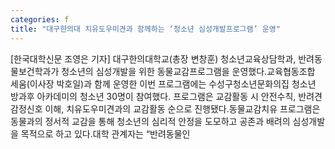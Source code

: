 ```yaml
---
categories: f
title: "대구한의대 치유도우미견과 함께하는 ‘청소년 심성개발프로그램’ 운영"
---
```

[한국대학신문 조영은 기자] 대구한의대학교(총장 변창훈) 청소년교육상담학과, 반려동물보건학과가 청소년의 심성개발을 위한 동물교감프로그램을 운영했다.교육협동조합 세움(이사장 박호일)과 함께 운영한 이번 프로그램에는 수성구청소년문화의집 청소년 방과후 아카데미의 청소년 30명이 참여했다. 프로그램은 교감활동 시 안전수칙, 반려견 감정신호 이해, 치유도우미견과의 교감활동 순으로 진행됐다.동물교감치유 프로그램은 동물과의 정서적 교감을 통해 청소년의 심리적 안정을 도모하고 공존과 배려의 심성개발을 목적으로 하고 있다.대학 관계자는 “반려동물인